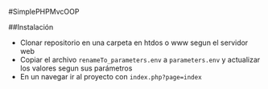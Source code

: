 #SimplePHPMvcOOP

##Instalación
* Clonar repositorio en una carpeta en htdos o www segun el servidor web
* Copiar el archivo ```renameTo_parameters.env``` a ```parameters.env``` y actualizar los valores segun sus parámetros
* En un navegar ir al proyecto con ```index.php?page=index```
